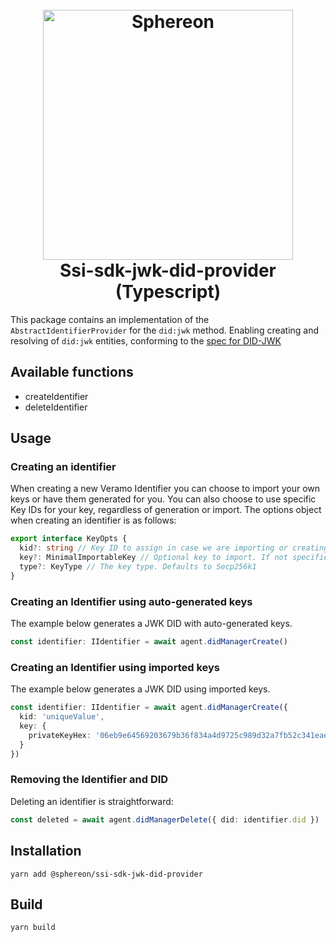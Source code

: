 <!--suppress HtmlDeprecatedAttribute -->
<h1 align="center">
  <br>
  <a href="https://www.sphereon.com"><img src="https://sphereon.com/content/themes/sphereon/assets/img/logo.svg" alt="Sphereon" width="400"></a>
  <br>Ssi-sdk-jwk-did-provider 
  <br>(Typescript) 
  <br>
</h1>

This package contains an implementation of the `AbstractIdentifierProvider` for the `did:jwk` method.
Enabling creating and resolving of `did:jwk` entities, conforming to the [spec for DID-JWK](https://github.com/quartzjer/did-jwk/blob/main/spec.md)

## Available functions

- createIdentifier
- deleteIdentifier

## Usage

### Creating an identifier

When creating a new Veramo Identifier you can choose to import your own keys or have them generated for you. You can
also choose to use specific Key IDs for your key, regardless of generation or import.
The options object when creating an identifier is as follows:

```typescript
export interface KeyOpts {
  kid?: string // Key ID to assign in case we are importing or creating a key
  key?: MinimalImportableKey // Optional key to import. If not specified a key with random kid will be created
  type?: KeyType // The key type. Defaults to Secp256k1
}
```

### Creating an Identifier using auto-generated keys

The example below generates a JWK DID with auto-generated keys.

```typescript
const identifier: IIdentifier = await agent.didManagerCreate()
```

### Creating an Identifier using imported keys

The example below generates a JWK DID using imported keys.

```typescript
const identifier: IIdentifier = await agent.didManagerCreate({
  kid: 'uniqueValue',
  key: {
    privateKeyHex: '06eb9e64569203679b36f834a4d9725c989d32a7fb52c341eae3517b3aff8ee6',
  }
})
```

### Removing the Identifier and DID

Deleting an identifier is straightforward:

```typescript
const deleted = await agent.didManagerDelete({ did: identifier.did })
```

## Installation

```shell
yarn add @sphereon/ssi-sdk-jwk-did-provider
```

## Build

```shell
yarn build
```
